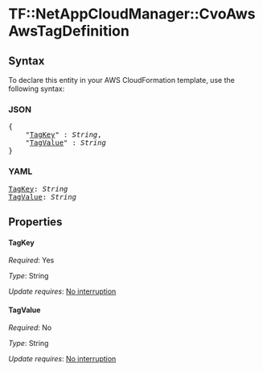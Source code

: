 # TF::NetAppCloudManager::CvoAws AwsTagDefinition

## Syntax

To declare this entity in your AWS CloudFormation template, use the following syntax:

### JSON

<pre>
{
    "<a href="#tagkey" title="TagKey">TagKey</a>" : <i>String</i>,
    "<a href="#tagvalue" title="TagValue">TagValue</a>" : <i>String</i>
}
</pre>

### YAML

<pre>
<a href="#tagkey" title="TagKey">TagKey</a>: <i>String</i>
<a href="#tagvalue" title="TagValue">TagValue</a>: <i>String</i>
</pre>

## Properties

#### TagKey

_Required_: Yes

_Type_: String

_Update requires_: [No interruption](https://docs.aws.amazon.com/AWSCloudFormation/latest/UserGuide/using-cfn-updating-stacks-update-behaviors.html#update-no-interrupt)

#### TagValue

_Required_: No

_Type_: String

_Update requires_: [No interruption](https://docs.aws.amazon.com/AWSCloudFormation/latest/UserGuide/using-cfn-updating-stacks-update-behaviors.html#update-no-interrupt)

